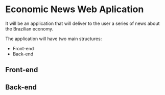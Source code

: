 # Economic News Web Aplication
 It will be an application that will deliver to the user a series of news about the Brazilian economy.

 The application will have two main structures:
 - Front-end
 - Back-end

 ## Front-end

 ## Back-end


